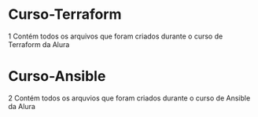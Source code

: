 # Curso-Terraform

1 Contém todos os arquivos que foram criados durante o curso de Terraform da Alura

# Curso-Ansible

2 Contém todos os arquvios que foram criados durante o curso de Ansible da Alura
